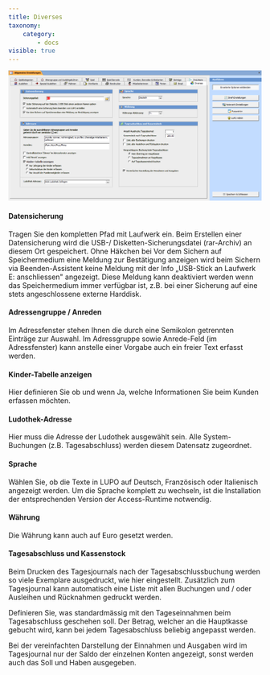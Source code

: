 ```yaml
---
title: Diverses
taxonomy:
    category:
        - docs
visible: true
---
```


![diverses](../../../images/diverses.png)

#### Datensicherung

Tragen Sie den kompletten Pfad mit Laufwerk ein. Beim Erstellen einer Datensicherung wird die USB-/ Disketten-Sicherungsdatei (rar-Archiv) an diesem Ort gespeichert. Ohne Häkchen bei Vor dem Sichern auf Speichermedium eine Meldung zur Bestätigung anzeigen wird beim Sichern via Beenden-Assistent keine Meldung mit der Info „USB-Stick an Laufwerk E: anschliessen" angezeigt. Diese Meldung kann deaktiviert werden wenn das Speichermedium immer verfügbar ist, z.B. bei einer Sicherung auf eine stets angeschlossene externe Harddisk.

#### Adressengruppe / Anreden

Im Adressfenster stehen Ihnen die durch eine Semikolon getrennten Einträge zur Auswahl. Im Adressgruppe sowie Anrede-Feld (im Adressfenster) kann anstelle einer Vorgabe auch ein freier Text erfasst werden.

#### Kinder-Tabelle anzeigen

Hier definieren Sie ob und wenn Ja, welche Informationen Sie beim Kunden erfassen möchten.

#### Ludothek-Adresse

Hier muss die Adresse der Ludothek ausgewählt sein. Alle System-Buchungen (z.B. Tagesabschluss) werden diesem Datensatz zugeordnet.

#### Sprache

Wählen Sie, ob die Texte in LUPO auf Deutsch, Französisch oder Italienisch angezeigt werden. Um die Sprache komplett zu wechseln, ist die Installation der entsprechenden Version der Access-Runtime notwendig.

#### Währung

Die Währung kann auch auf Euro gesetzt werden.

#### Tagesabschluss und Kassenstock

Beim Drucken des Tagesjournals nach der Tagesabschlussbuchung werden so viele Exemplare ausgedruckt, wie hier eingestellt. Zusätzlich zum Tagesjournal kann automatisch eine Liste mit allen Buchungen und / oder Ausleihen und Rücknahmen gedruckt werden.

Definieren Sie, was standardmässig mit den Tageseinnahmen beim Tagesabschluss geschehen soll. Der Betrag, welcher an die Hauptkasse gebucht wird, kann bei jedem Tagesabschluss beliebig angepasst werden.

Bei der vereinfachten Darstellung der Einnahmen und Ausgaben wird im Tagesjournal nur der Saldo der einzelnen Konten angezeigt, sonst werden auch das Soll und Haben ausgegeben.
